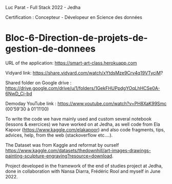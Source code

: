 Luc Parat - Full Stack 2022 - Jedha

Certification : Concepteur - Dévelopeur en Science des données
# Bloc-6-Direction-de-projets-de-gestion-de-donnees

URL of the application: https://smart-art-class.herokuapp.com

Vidyard link: https://share.vidyard.com/watch/xYtdsMze9Crv4q19VTyciM?

Shared folder on Google drive : https://drive.google.com/drive/u/1/folders/1GekFHUPpdgYOqLhHCSe0A-6NwD_Ci-bd

Demoday YouTube link : https://www.youtube.com/watch?v=PH8XaK99Smc (00’59’30 à 01’11’00)

To write the code we have mainly used and custom several notebook (lessons & exercices) we have worked on at Jedha, as well code from Ela Kapoor (https://www.kaggle.com/elakapoor) and also code fragments, tips, advices, help, from the web (stackoverflow etc….). 

The Dataset was from Kaggle and reformat by ourself https://www.kaggle.com/datasets/thedownhill/art-images-drawings-painting-sculpture-engraving?resource=download.

Project developed in the framework of the end of studies project at Jedha, done in collaboration with Nansa Diarra, Frédéric Rool and myself in June 2022.

